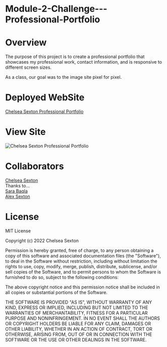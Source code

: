 # Module-2-Challenge---Professional-Portfolio

# Overview
The purpose of this project is to create a professional portfolio that showcases my professional work, contact information, and is responsive to different screen sizes.

As a class, our goal was to the image site pixel for pixel.

# Deployed WebSite
[Chelsea Sexton Professional Portfolio](hhttps://chelsea314.github.io/Module-2-Challenge---Professional-Portfolio/)

# View Site
![Chelsea Sexton Professional Portfolio](./assets/images/)

# Collaborators
[Chelsea Sexton](https://github.com/chelsea314)
<br>
Thanks to...
<br>
[Sara Baqla](https://github.com/missatrox44)
<br>
[Alex Sexton](https://github.com/BrianLalli)

# License
MIT License

Copyright (c) 2022 Chelsea Sexton

Permission is hereby granted, free of charge, to any person obtaining a copy
of this software and associated documentation files (the "Software"), to deal
in the Software without restriction, including without limitation the rights
to use, copy, modify, merge, publish, distribute, sublicense, and/or sell
copies of the Software, and to permit persons to whom the Software is
furnished to do so, subject to the following conditions:

The above copyright notice and this permission notice shall be included in all
copies or substantial portions of the Software.

THE SOFTWARE IS PROVIDED "AS IS", WITHOUT WARRANTY OF ANY KIND, EXPRESS OR
IMPLIED, INCLUDING BUT NOT LIMITED TO THE WARRANTIES OF MERCHANTABILITY,
FITNESS FOR A PARTICULAR PURPOSE AND NONINFRINGEMENT. IN NO EVENT SHALL THE
AUTHORS OR COPYRIGHT HOLDERS BE LIABLE FOR ANY CLAIM, DAMAGES OR OTHER
LIABILITY, WHETHER IN AN ACTION OF CONTRACT, TORT OR OTHERWISE, ARISING FROM,
OUT OF OR IN CONNECTION WITH THE SOFTWARE OR THE USE OR OTHER DEALINGS IN THE
SOFTWARE.